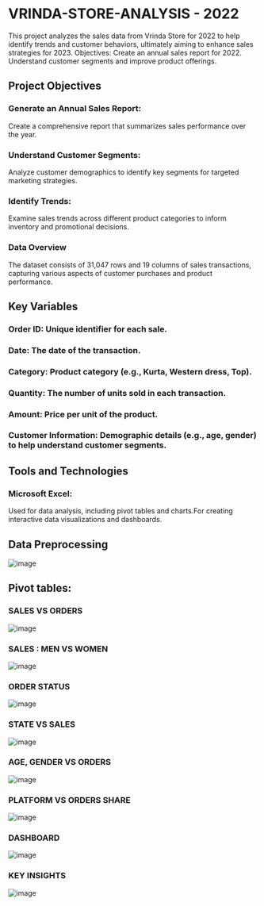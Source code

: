 # VRINDA-STORE-ANALYSIS - 2022
This project analyzes the sales data from Vrinda Store for 2022 to help identify trends and customer behaviors, ultimately aiming to enhance sales strategies for 2023.  Objectives: Create an annual sales report for 2022. Understand customer segments and improve product offerings. 

## Project Objectives
### Generate an Annual Sales Report: 
Create a comprehensive report that summarizes sales performance over the year.

### Understand Customer Segments: 
Analyze customer demographics to identify key segments for targeted marketing strategies.

### Identify Trends: 
Examine sales trends across different product categories to inform inventory and promotional decisions.

### Data Overview
The dataset consists of 31,047 rows and 19 columns of sales transactions, capturing various aspects of customer purchases and product performance.

## Key Variables
### Order ID: Unique identifier for each sale.
### Date: The date of the transaction.
### Category: Product category (e.g., Kurta, Western dress, Top).
### Quantity: The number of units sold in each transaction.
### Amount: Price per unit of the product.
### Customer Information: Demographic details (e.g., age, gender) to help understand customer segments.

## Tools and Technologies
### Microsoft Excel: 
Used for data analysis, including pivot tables and charts.For creating interactive data visualizations and dashboards.

## Data Preprocessing

![image](https://github.com/user-attachments/assets/0e6297cb-8de0-4a53-92fe-3e1e2acfa139)

## Pivot tables:

### SALES VS ORDERS
![image](https://github.com/user-attachments/assets/495ca0f0-c0ab-435a-ba5e-1b6ce0c8f7bc)

### SALES : MEN VS WOMEN
![image](https://github.com/user-attachments/assets/c138ee59-3144-451a-ac3e-a76605b7135c)

### ORDER STATUS
![image](https://github.com/user-attachments/assets/e6813fc3-61b4-491d-9d9a-1eebfae55378)

### STATE VS SALES
![image](https://github.com/user-attachments/assets/2279edb0-2cc9-46b0-984d-865eaec15cbd)

### AGE, GENDER VS ORDERS
![image](https://github.com/user-attachments/assets/4afdb14f-7f3e-417a-9efe-a6bfb1c65b1f)

### PLATFORM VS ORDERS SHARE
![image](https://github.com/user-attachments/assets/be88a3d9-35a3-410b-a67b-e1b244da0fe8)

### DASHBOARD
![image](https://github.com/user-attachments/assets/a630f14e-4ddd-4459-a4cc-cbf623472a35)

### KEY INSIGHTS
![image](https://github.com/user-attachments/assets/85144b8a-d18d-4b01-ba99-fd99ec9f6693)

